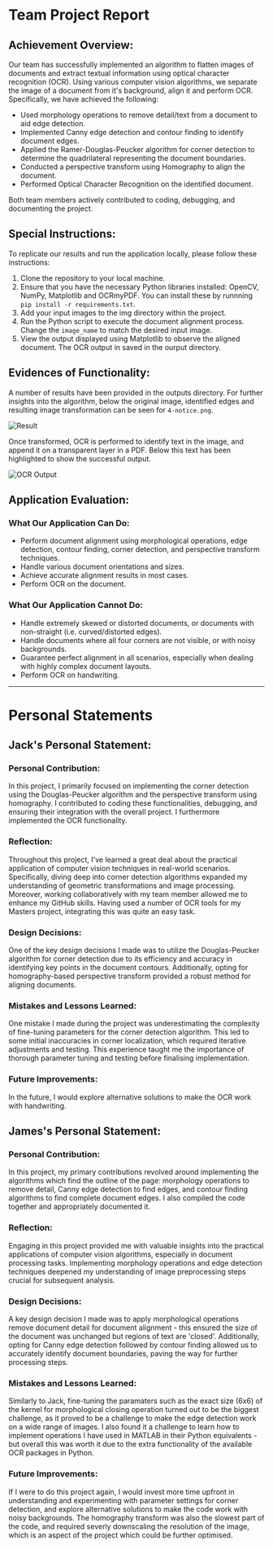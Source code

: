 # Team Project Report

## Achievement Overview:
Our team has successfully implemented an algorithm to flatten images of documents and extract textual information using optical character recognition (OCR). Using various computer vision algorithms, we separate the image of a document from it's background, align it and perform OCR. Specifically, we have achieved the following:

- Used morphology operations to remove detail/text from a document to aid edge detection.
- Implemented Canny edge detection and contour finding to identify document edges.
- Applied the Ramer-Douglas-Peucker algorithm for corner detection to determine the quadrilateral representing the document boundaries.
- Conducted a perspective transform using Homography to align the document.
- Performed Optical Character Recognition on the identified document.

Both team members actively contributed to coding, debugging, and documenting the project.

## Special Instructions:
To replicate our results and run the application locally, please follow these instructions:

1. Clone the repository to your local machine.
2. Ensure that you have the necessary Python libraries installed: OpenCV, NumPy, Matplotlib and OCRmyPDF. You can install these by runnning `pip install -r requirements.txt`.
3. Add your input images to the img directory within the project.
4. Run the Python script to execute the document alignment process. Change the `image_name` to match the desired input image.
5. View the output displayed using Matplotlib to observe the aligned document. The OCR output in saved in the ourput directory.

## Evidences of Functionality:

A number of results have been provided in the outputs directory. For further insights into the algorithm, below the original image, identified edges and resulting image transformation can be seen for `4-notice.png`.

![Result](src/Result.png)

Once transformed, OCR is performed to identify text in the image, and append it on a transparent layer in a PDF. Below this text has been highlighted to show the successful output.

![OCR Output](src/OCR_result.png)

## Application Evaluation:
### What Our Application Can Do:
- Perform document alignment using morphological operations, edge detection, contour finding, corner detection, and perspective transform techniques.
- Handle various document orientations and sizes.
- Achieve accurate alignment results in most cases.
- Perform OCR on the document.

### What Our Application Cannot Do:
- Handle extremely skewed or distorted documents, or documents with non-straight (i.e. curved/distorted edges).
- Handle documents where all four corners are not visible, or with noisy backgrounds.
- Guarantee perfect alignment in all scenarios, especially when dealing with highly complex document layouts.
- Perform OCR on handwriting.

---

# Personal Statements

## Jack's Personal Statement:

### Personal Contribution:
In this project, I primarily focused on implementing the corner detection using the Douglas-Peucker algorithm and the perspective transform using homography. I contributed to coding these functionalities, debugging, and ensuring their integration with the overall project. I furthermore implemented the OCR functionality.

### Reflection:
Throughout this project, I've learned a great deal about the practical application of computer vision techniques in real-world scenarios. Specifically, diving deep into corner detection algorithms expanded my understanding of geometric transformations and image processing. Moreover, working collaboratively with my team member allowed me to enhance my GitHub skills. Having used a number of OCR tools for my Masters project, integrating this was quite an easy task.

### Design Decisions:
One of the key design decisions I made was to utilize the Douglas-Peucker algorithm for corner detection due to its efficiency and accuracy in identifying key points in the document contours. Additionally, opting for homography-based perspective transform provided a robust method for aligning documents.

### Mistakes and Lessons Learned:
One mistake I made during the project was underestimating the complexity of fine-tuning parameters for the corner detection algorithm. This led to some initial inaccuracies in corner localization, which required iterative adjustments and testing. This experience taught me the importance of thorough parameter tuning and testing before finalising implementation.

### Future Improvements:
In the future, I would explore alternative solutions to make the OCR work with handwriting.

## James's Personal Statement:

### Personal Contribution:
In this project, my primary contributions revolved around implementing the algorithms which find the outline of the page: morphology operations to remove detail, Canny edge detection to find edges, and contour finding algorithms to find complete document edges. I also compiled the code together and appropriately documented it.

### Reflection:
Engaging in this project provided me with valuable insights into the practical applications of computer vision algorithms, especially in document processing tasks. Implementing morphology operations and edge detection techniques deepened my understanding of image preprocessing steps crucial for subsequent analysis. 

### Design Decisions:
A key design decision I made was to apply morphological operations remove document detail for document alignment - this ensured the size of the document was unchanged but regions of text are 'closed'. Additionally, opting for Canny edge detection followed by contour finding allowed us to accurately identify document boundaries, paving the way for further processing steps.

### Mistakes and Lessons Learned:
Similarly to Jack, fine-tuning the paramaters such as the exact size (6x6) of the kernel for morphological closing operation turned out to be the biggest challenge, as it proved to be a challenge to make the edge detection work on a wide range of images. I also found it a challenge to learn how to implement operations I have used in MATLAB in their Python equivalents - but overall this was worth it due to the extra functionality of the available OCR packages in Python.

### Future Improvements:
If I were to do this project again, I would invest more time upfront in understanding and experimenting with parameter settings for corner detection, and explore alternative solutions to make the code work with noisy backgrounds. The homography transform was also the slowest part of the code, and required severly downscaling the resolution of the image, which is an aspect of the project which could be further optimised.


